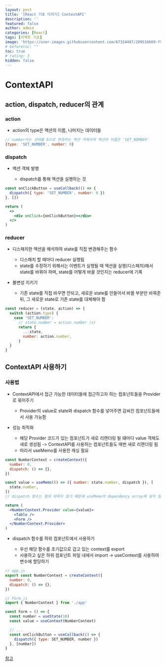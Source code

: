 ```yaml
---
layout: post
title: '[React 기초 다지기] ContextAPI'
description: ''
featured: false
author: admin
categories: [React]
tags: [리액트 기초]
image: 'https://user-images.githubusercontent.com/67324487/209516669-f9d72284-cb26-4c98-a3bc-d507bbea2952.png'
# beforetoc: ""
toc: true
# rating: 3
hidden: false
---
```


# ContextAPI

## action, dispatch, reducer의 관계

### action

- action의 type은 액션의 이름, 나머지는 데이터들

```jsx
// number라는 상태를 0으로 변경하는 액션 객체이며 액션의 이름은 'SET_NUMBER'
{type: 'SET_NUMBER', number: 0}
```

### dispatch

- 액션 객체 발행

  - dispatch를 통해 액션을 실행하는 것

```jsx
const onClickButton = useCallback(() => {
  dispatch({ type: 'SET_NUMBER', number: 0 })
}, [])

return (
  <>
    <div onClick={onClickButton}></div>
  </>
)
```

### reducer

- 디스패치한 액션을 해석하여 state를 직접 변경해주는 함수
  - 디스패치 할 때마다 reducer 실행됨
  - state를 수정하기 위해서는 이벤트가 실행될 때 액션을 실행(디스패치)해서 state를 바꿔야 하며, state를 어떻게 바꿀 것인지는 reducer에 기록
- 불변성 지키기

  - 기존 state를 직접 바꾸면 안되고, 새로운 state를 만들어서 바뀔 부분만 바꿔준 뒤, 그 새로운 state로 기존 state를 대체해야 함

```jsx
const reducer = (state, action) => {
  switch (action.type) {
    case 'SET_NUMBER':
      // state.number = action.number (x)
      return {
        ...state,
        number: action.number,
      }
  }
}
```

## ContextAPI 사용하기

### 사용법

- ContextAPI에서 접근 가능한 데이터들에 접근하고자 하는 컴포넌트들을 Provider로 묶어주기
  - Provider의 value로 state와 dispatch 함수를 넣어주면 감싸진 컴포넌트들에서 사용 가능함
- 성능 최적화

  - 해당 Provider 코드가 있는 컴포넌트가 새로 리랜더링 될 떄마다 value 객체도 새로 생성됨 -> ContextAPI를 사용하는 컴포넌트들도 매번 새로 리랜더링 됨
  - 따라서 useMemo를 사용한 캐싱 필요

```jsx
const NumberContext = createContext({
  number: 0,
  dispatch: () => {},
})

const value = useMemo(() => ({ number: state.number, dispatch }), [
  state.number,
])
// dispatch 함수는 절대 바뀌지 않기 때문에 useMemo의 dependency array에 넣지 않음

return (
  <NumberContext.Provider value={value}>
    <Table />
    <Form />
  </NumberContext.Provider>
)
```

- dispatch 함수를 하위 컴포넌트에서 사용하기

  - 우선 해당 함수를 초기값으로 갑고 있는 context를 export
  - 사용하고 싶은 하위 컴포넌트 파일 내에서 import -> useContext를 사용하여 변수에 할당하기

```jsx
// app.js
export const NumberContext = createContext({
  number: 0,
  dispatch: () => {},
})

// Form.js
import { NumberContext } from './app'

const Form = () => {
  const number = useState(10)
  const value = useContext(NumberContext)

  // ...
  const onClickButton = useCallback(() => {
    dispatch({ type: SET_NUMBER, number })
  }, [number])
}
```

[참고](https://www.youtube.com/playlist?list=PLcqDmjxt30RtqbStQqk-eYMK8N-1SYIFn)
